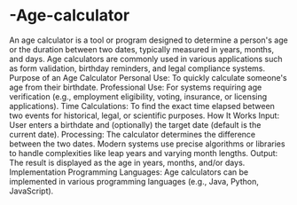 # -Age-calculator 
An age calculator is a tool or program designed to determine a person's age or the duration between two dates, typically measured in years, months, and days. Age calculators are commonly used in various applications such as form validation, birthday reminders, and legal compliance systems.
Purpose of an Age Calculator
Personal Use: To quickly calculate someone's age from their birthdate.
Professional Use: For systems requiring age verification (e.g., employment eligibility, voting, insurance, or licensing applications).
Time Calculations: To find the exact time elapsed between two events for historical, legal, or scientific purposes.
How It Works
Input:
User enters a birthdate and (optionally) the target date (default is the current date).
Processing:
The calculator determines the difference between the two dates.
Modern systems use precise algorithms or libraries to handle complexities like leap years and varying month lengths.
Output:
The result is displayed as the age in years, months, and/or days.
Implementation
Programming Languages: Age calculators can be implemented in various programming languages (e.g., Java, Python, JavaScript).

